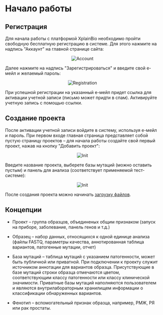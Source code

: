 # Начало работы

## Регистрация

Для начала работы с платформой XplainBio необходимо пройти свободную бесплатную регистрацию в системе. Для этого нажмите на надпись "Аккаунт" на главной странице сайта:

<div class="img" align="center">

![Account](/assets/account.png)
</div>

Далее нажмите на надпись "Зарегистрироваться" и введите свой е-мейл и желаемый пароль:

<div class="img" align="center">

![Registration](/assets/register.png)
</div>

При успешной регистрации на указанный е-мейл придет ссылка для активации учетной записи (письмо может придти в спам). Активируйте учетную запись с помощью ссылки.

## Создание проекта

После активации учетной записи войдите в систему, используя е-мейл и пароль. При первом входе главная страница представляет собой пустую страницу проектов &ndash; для начала работы создайте свой первый проект, нажав на кнопку "Добавить проект":

<div class="img" align="center">

![Init](/assets/init.png)
</div>

Введите название проекта, выберете базы мутаций (можно оставить пустым) и панель для анализа (соответствует применяемой тест-системе):

<div class="img" align="center">

![Init](/assets/new_project.png)
</div>

После создания проекта можно начинать [загрузку файлов](upload.md).

## Концепции

* Проект &ndash; группа образцов, объединеных общим признаком (запуск на приборе, заболевание, панель генов и т.д.)

* Образец &ndash; набор данных, относящихся к одной единице анализа (файлы FASTQ, параметры качества, аннотированная таблица вариантов, патогенные мутации, отчет)

* База мутаций &ndash; таблица мутаций с указанием патогенности, может быть публичной или приватной. При подключении к проекту служит источником аннотации для вариантов образца. Присутствующие в базе мутаций строки образца отмечаются цветом, соответствующим классу патогенности или классу клинической значимости. Приватные базы мутаций наполняются пользователем и являются внутрилабораторным хранилищем информации о классификации обнаруженных вариантов.

* Фенотип &ndash; вспомогательный признак образца, например, РМЖ, РЯ или рак простаты.